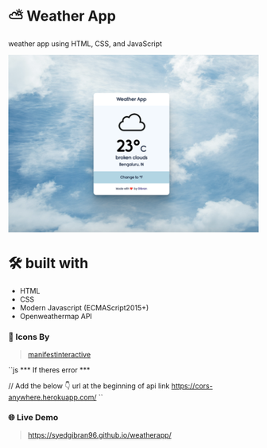# ⛅️ Weather App

weather app using HTML, CSS, and JavaScript

![ss](./images/ss.png)

# 🛠 built with
- HTML
- CSS
- Modern Javascript (ECMAScript2015+)
- Openweathermap API

### 🎨 Icons By 
> [manifestinteractive](https://github.com/manifestinteractive/weather-underground-icons)


``js
*** If theres error ***

// Add the below 👇 url at the beginning of api link 
https://cors-anywhere.herokuapp.com/
``

### 🌐 Live Demo
> https://syedgibran96.github.io/weatherapp/
